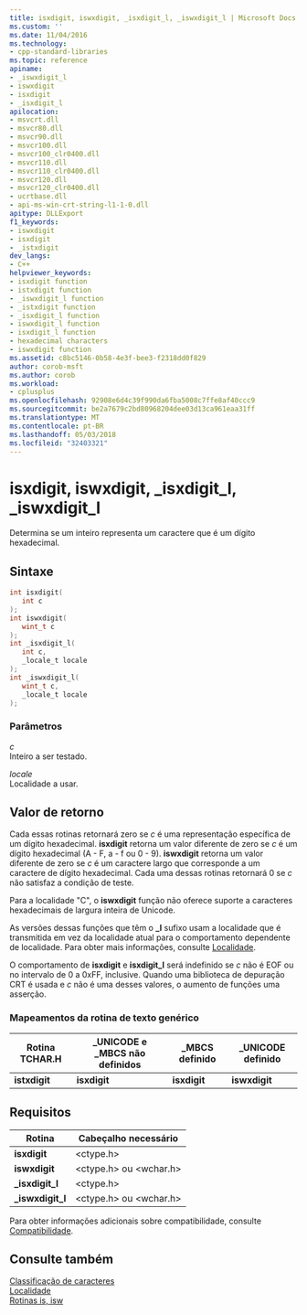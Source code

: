 ```yaml
---
title: isxdigit, iswxdigit, _isxdigit_l, _iswxdigit_l | Microsoft Docs
ms.custom: ''
ms.date: 11/04/2016
ms.technology:
- cpp-standard-libraries
ms.topic: reference
apiname:
- _iswxdigit_l
- iswxdigit
- isxdigit
- _isxdigit_l
apilocation:
- msvcrt.dll
- msvcr80.dll
- msvcr90.dll
- msvcr100.dll
- msvcr100_clr0400.dll
- msvcr110.dll
- msvcr110_clr0400.dll
- msvcr120.dll
- msvcr120_clr0400.dll
- ucrtbase.dll
- api-ms-win-crt-string-l1-1-0.dll
apitype: DLLExport
f1_keywords:
- iswxdigit
- isxdigit
- _istxdigit
dev_langs:
- C++
helpviewer_keywords:
- isxdigit function
- istxdigit function
- _iswxdigit_l function
- _istxdigit function
- _isxdigit_l function
- iswxdigit_l function
- isxdigit_l function
- hexadecimal characters
- iswxdigit function
ms.assetid: c8bc5146-0b58-4e3f-bee3-f2318dd0f829
author: corob-msft
ms.author: corob
ms.workload:
- cplusplus
ms.openlocfilehash: 92908e6d4c39f990da6fba5008c7ffe8af40ccc9
ms.sourcegitcommit: be2a7679c2bd80968204dee03d13ca961eaa31ff
ms.translationtype: MT
ms.contentlocale: pt-BR
ms.lasthandoff: 05/03/2018
ms.locfileid: "32403321"
---
```

# <a name="isxdigit-iswxdigit-isxdigitl-iswxdigitl"></a>isxdigit, iswxdigit, _isxdigit_l, _iswxdigit_l

Determina se um inteiro representa um caractere que é um dígito hexadecimal.

## <a name="syntax"></a>Sintaxe

```C
int isxdigit(
   int c
);
int iswxdigit(
   wint_t c
);
int _isxdigit_l(
   int c,
   _locale_t locale
);
int _iswxdigit_l(
   wint_t c,
   _locale_t locale
);
```

### <a name="parameters"></a>Parâmetros

*c*<br/>
Inteiro a ser testado.

*locale*<br/>
Localidade a usar.

## <a name="return-value"></a>Valor de retorno

Cada essas rotinas retornará zero se *c* é uma representação específica de um dígito hexadecimal. **isxdigit** retorna um valor diferente de zero se *c* é um dígito hexadecimal (A - F, a - f ou 0 - 9). **iswxdigit** retorna um valor diferente de zero se *c* é um caractere largo que corresponde a um caractere de dígito hexadecimal. Cada uma dessas rotinas retornará 0 se *c* não satisfaz a condição de teste.

Para a localidade "C", o **iswxdigit** função não oferece suporte a caracteres hexadecimais de largura inteira de Unicode.

As versões dessas funções que têm o **_l** sufixo usam a localidade que é transmitida em vez da localidade atual para o comportamento dependente de localidade. Para obter mais informações, consulte [Localidade](../../c-runtime-library/locale.md).

O comportamento de **isxdigit** e **isxdigit_l** será indefinido se *c* não é EOF ou no intervalo de 0 a 0xFF, inclusive. Quando uma biblioteca de depuração CRT é usada e *c* não é uma desses valores, o aumento de funções uma asserção.

### <a name="generic-text-routine-mappings"></a>Mapeamentos da rotina de texto genérico

|Rotina TCHAR.H|_UNICODE e _MBCS não definidos|_MBCS definido|_UNICODE definido|
|---------------------|------------------------------------|--------------------|-----------------------|
|**istxdigit**|**isxdigit**|**isxdigit**|**iswxdigit**|

## <a name="requirements"></a>Requisitos

|Rotina|Cabeçalho necessário|
|-------------|---------------------|
|**isxdigit**|\<ctype.h>|
|**iswxdigit**|\<ctype.h> ou \<wchar.h>|
|**_isxdigit_l**|\<ctype.h>|
|**_iswxdigit_l**|\<ctype.h> ou \<wchar.h>|

Para obter informações adicionais sobre compatibilidade, consulte [Compatibilidade](../../c-runtime-library/compatibility.md).

## <a name="see-also"></a>Consulte também

[Classificação de caracteres](../../c-runtime-library/character-classification.md)<br/>
[Localidade](../../c-runtime-library/locale.md)<br/>
[Rotinas is, isw](../../c-runtime-library/is-isw-routines.md)<br/>
